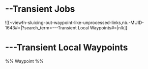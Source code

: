 
# --Transient Jobs

![[~viewfn-sluicing-out-waypoint-like-unprocessed-links,nb.-MUID-1643#=|?search_term=---Transient Local Waypoints#=|nlk]]

# ---Transient Local Waypoints

%%  Waypoint %%

